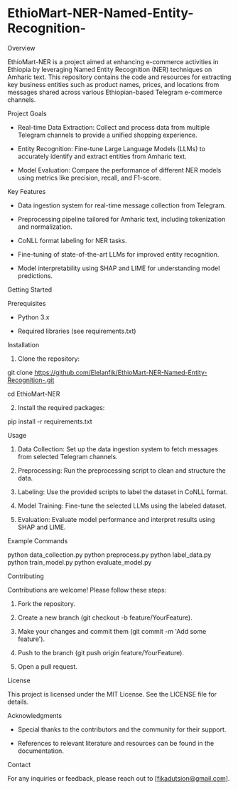 # EthioMart-NER-Named-Entity-Recognition-

Overview

EthioMart-NER is a project aimed at enhancing e-commerce activities in Ethiopia by leveraging Named Entity Recognition (NER) techniques on Amharic text. This repository contains the code and resources for extracting key business entities such as product names, prices, and locations from messages shared across various Ethiopian-based Telegram e-commerce channels.

Project Goals

- Real-time Data Extraction: Collect and process data from multiple Telegram channels to provide a unified shopping experience.

- Entity Recognition: Fine-tune Large Language Models (LLMs) to accurately identify and extract entities from Amharic text.

- Model Evaluation: Compare the performance of different NER models using metrics like precision, recall, and F1-score.

Key Features

- Data ingestion system for real-time message collection from Telegram.

- Preprocessing pipeline tailored for Amharic text, including tokenization and normalization.

- CoNLL format labeling for NER tasks.

- Fine-tuning of state-of-the-art LLMs for improved entity recognition.

- Model interpretability using SHAP and LIME for understanding model predictions.

Getting Started

Prerequisites

- Python 3.x

- Required libraries (see requirements.txt)

Installation

1. Clone the repository:

git clone https://github.com/Elelanfik/EthioMart-NER-Named-Entity-Recognition-.git

cd EthioMart-NER

2. Install the required packages:

pip install -r requirements.txt

Usage

1. Data Collection: Set up the data ingestion system to fetch messages from selected Telegram channels.

2. Preprocessing: Run the preprocessing script to clean and structure the data.

3. Labeling: Use the provided scripts to label the dataset in CoNLL format.

4. Model Training: Fine-tune the selected LLMs using the labeled dataset.

5. Evaluation: Evaluate model performance and interpret results using SHAP and LIME.

Example Commands

python data_collection.py
python preprocess.py
python label_data.py
python train_model.py
python evaluate_model.py

Contributing

Contributions are welcome! Please follow these steps:

1. Fork the repository.

2. Create a new branch (git checkout -b feature/YourFeature).

3. Make your changes and commit them (git commit -m 'Add some feature').

4. Push to the branch (git push origin feature/YourFeature).

5. Open a pull request.

License

This project is licensed under the MIT License. See the LICENSE file for details.

Acknowledgments

- Special thanks to the contributors and the community for their support.

- References to relevant literature and resources can be found in the documentation.

Contact

For any inquiries or feedback, please reach out to [fikadutsion@gmail.com].
